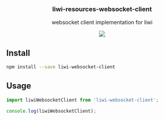 <h3 align="center">
  liwi-resources-websocket-client
</h3>

<p align="center">
  websocket client implementation for liwi
</p>

<p align="center">
  <a href="https://npmjs.org/package/liwi-resources-websocket-client"><img src="https://img.shields.io/npm/v/liwi-resources-websocket-client.svg?style=flat-square"></a>
</p>

## Install

```bash
npm install --save liwi-websocket-client
```

## Usage

```js
import liwiWebsocketClient from 'liwi-websocket-client';

console.log(liwiWebsocketClient);
```
